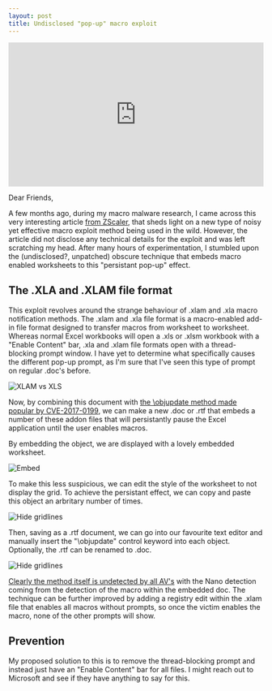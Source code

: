 ```yaml
---
layout: post
title: Undisclosed "pop-up" macro exploit
---
```


<div style="width:100%;height:0px;position:relative;padding-bottom:56.250%;"><iframe src="https://streamable.com/s/mg3dx/olzlsd" frameborder="0" width="100%" height="100%" allowfullscreen style="width:100%;height:100%;position:absolute;left:0px;top:0px;overflow:hidden;"></iframe></div>

Dear Friends,

A few months ago, during my macro malware research, I came across this very interesting article [from ZScaler](https://www.zscaler.com/blogs/research/malicious-rtf-document-leading-netwiredrc-and-quasar-rat), that sheds light on a new type of noisy yet effective macro exploit method being used in the wild. However, the article did not disclose any technical details for the exploit and was left scratching my head. After many hours of experimentation, I stumbled upon the (undisclosed?, unpatched) obscure technique that embeds macro enabled worksheets to this "persistant pop-up" effect. 

## The .XLA and .XLAM file format
This exploit revolves around the strange behaviour of .xlam and .xla macro notification methods. The .xlam and .xla file format is a macro-enabled add-in file format designed to transfer macros from worksheet to worksheet. Whereas normal Excel workbooks will open a .xls or .xlsm workbook with a "Enable Content" bar, .xla and .xlam file formats open with a thread-blocking prompt window. I have yet to determine what specifically causes the different pop-up prompt, as I'm sure that I've seen this type of prompt on regular .doc's before. 

![XLAM vs XLS](https://i.imgur.com/WolYeAr.png)

Now, by combining this document with [the \objupdate method made popular by CVE-2017-0199](https://www.mdsec.co.uk/2017/04/exploiting-cve-2017-0199-hta-handler-vulnerability/), we can make a new .doc or .rtf that embeds a number of these addon files that will persistantly pause the Excel application until the user enables macros.

By embedding the object, we are displayed with a lovely embedded worksheet.

![Embed](https://i.imgur.com/gz0yqKW.png)

To make this less suspicious, we can edit the style of the worksheet to not display the grid. To achieve the persistant effect, we can copy and paste this object an arbritary number of times. 

![Hide gridlines](https://i.imgur.com/GIh2plM.png)

Then, saving as a .rtf document, we can go into our favourite text editor and manually insert the "\objupdate" control keyword into each object. Optionally, the .rtf can be renamed to .doc.

![Hide gridlines](https://i.imgur.com/vg3V6s1.png)

[Clearly the method itself is undetected by all AV's](http://viruscheckmate.com/id/hGQtwZVjM64k) with the Nano detection coming from the detection of the macro within the embedded doc. The technique can be further improved by adding a registry edit within the .xlam file that enables all macros without prompts, so once the victim enables the macro, none of the other prompts will show. 

## Prevention
My proposed solution to this is to remove the thread-blocking prompt and instead just have an "Enable Content" bar for all files. I might reach out to Microsoft and see if they have anything to say for this. 
